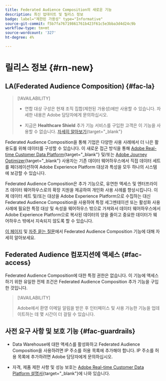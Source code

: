 ```yaml
---
title: Federated Audience Composition의 새로운 기능
description: 최신 업데이트 및 릴리스 정보
badge: label="제한된 가용성" type="Informative"
source-git-commit: f5b7fa76719861761b423f61c5e3bba3d4d24c9b
workflow-type: tm+mt
source-wordcount: '327'
ht-degree: 4%

---
```



# 릴리스 정보 {#rn-new}

## LA(Federated Audience Composition) {#fac-la}

>[!AVAILABILITY]
>
>* 연합 대상 구성은 현재 조직 집합(제한된 가용성)에만 사용할 수 있습니다. 자세한 내용은 Adobe 담당자에게 문의하십시오.
>
>* 지금은 **Healthcare Shield** 추가 기능 서비스를 구입한 고객은 이 기능을 사용할 수 없습니다. [자세히 알아보기](https://experienceleague.adobe.com/en/docs/events/customer-data-management-voices-recordings/governance/healthcare-shield){target="_blank"}


Federated Audience Composition을 통해 기업은 다양한 사용 사례에서 더 나은 활용도를 위해 데이터를 구성할 수 있습니다. 이 새로운 접근 방식을 통해 [Adobe Real-time Customer Data Platform](https://experienceleague.adobe.com/en/docs/experience-platform/segmentation/home){target="_blank"} 및/또는 [Adobe Journey Optimizer](https://experienceleague.adobe.com/ko/docs/journey-optimizer/using/ajo-home){target="_blank"} 사용자는 기존 데이터 웨어하우스에서 직접 데이터 세트를 페더레이션하여 Adobe Experience Platform 대상과 특성을 모두 하나의 시스템에 보강할 수 있습니다.

Federated Audience Composition은 추가 기능으로, 유연한 액세스 및 엔터프라이즈 데이터 웨어하우스로의 확장 지원을 제공하여 개인화 사용 사례를 향상시킵니다.
이제 데이터 세트 및/또는 대상을 Adobe Experience Platform으로 수집하는 대신 Federated Audience Composition을 사용하여 특정 세그멘테이션 또는 활성화 사용 사례에 필요한 특정 대상 및 속성을 웨어하우스 밖으로 가져와서 데이터 웨어하우스에서 Adobe Experience Platform으로 복사된 데이터의 양을 줄이고 중요한 데이터가 웨어하우스 밖에서 지속되지 않도록 할 수 있습니다.

[이 페이지](get-started.md) 및 [자주 묻는 질문](get-started.md#faq)에서 Federated Audience Composition 기능에 대해 자세히 알아보세요.

## Federated Audience 컴포지션에 액세스 {#fac-access}

Federated Audience Composition에 대한 특정 권한은 없습니다. 이 기능에 액세스하기 위한 유일한 전제 조건은 Federated Audience Composition 추가 기능을 구입한 것입니다.

>[!AVAILABILITY]
>
>Adobe에서 환영 이메일 알림을 받은 후 인터페이스 및 사용 가능한 기능을 업데이트하는 데 몇 시간이 더 걸릴 수 있습니다.
>

## 사전 요구 사항 및 보호 기능 {#fac-guardrails}

* Data Warehouse에 대한 액세스를 활성화하고 Federated Audience Composition을 사용하려면 IP 주소를 허용 목록에 추가해야 합니다. IP 주소를 허용 목록에 추가하려면 Adobe 담당자에게 문의하십시오.

* 자격, 제품 제한 사항 및 성능 보호는 [Adobe Real-time Customer Data Platform 설명서](https://experienceleague.adobe.com/en/docs/experience-platform/profile/guardrails){target="_blank"}에 나와 있습니다.
